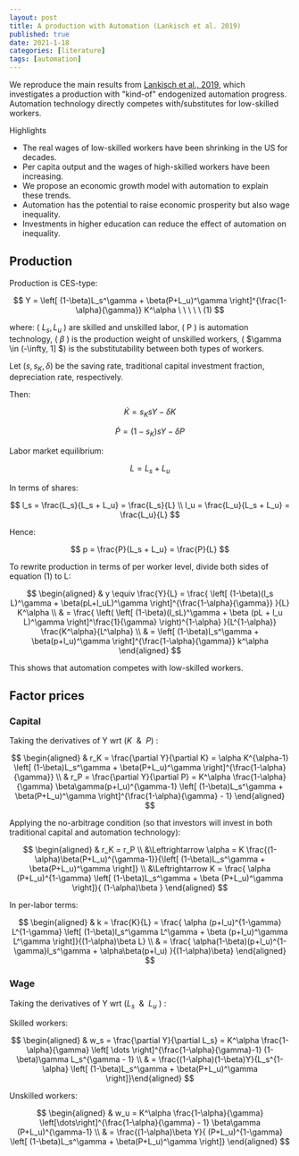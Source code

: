```yaml
---
layout: post
title: A production with Automation (Lankisch et al. 2019)
published: true
date: 2021-1-18
categories: [literature]
tags: [automation]
---
```


We reproduce the main results from [Lankisch et al., 2019](https://www.sciencedirect.com/science/article/pii/S0264999318310629#:~:text=The%20reason%20is%20that%20households,in%20turn%2C%20reduces%20economic%20growth.), which investigates a production with "kind-of" endogenized automation progress. Automation technology directly competes with/substitutes for low-skilled workers.

<!--more-->

Highlights

*   The real wages of low-skilled workers have been shrinking in the US for decades.
*   Per capita output and the wages of high-skilled workers have been increasing.
*   We propose an economic growth model with automation to explain these trends.
*   Automation has the potential to raise economic prosperity but also wage inequality.
*   Investments in higher education can reduce the effect of automation on inequality.


## Production

Production is CES-type:

$$
Y = \left[ (1-\beta)L_s^\gamma + \beta(P+L_u)^\gamma \right]^{\frac{1-\alpha}{\gamma}} K^\alpha \ \ \ \ \ (1)
$$
 

where: ( $L_s, L_u$ ) are skilled and unskilled labor, \( P \) is automation technology, \( $\beta$ \) is the production weight of unskilled workers, \( $\gamma \in (-\infty, 1] $\) is the substitutability between both types of workers.

Let $( s, s_K, \delta )$ be the saving rate, traditional capital investment fraction, depreciation rate, respectively. 

Then: 

$$
\dot{K} = s_K s Y - \delta K
$$
 
$$
\dot{P} = (1-s_K) s Y - \delta P
$$
 

Labor market equilibrium:

$$
L = L_s + L_u
$$


In terms of shares:

$$
l_s = \frac{L_s}{L_s + L_u} = \frac{L_s}{L} \\
l_u = \frac{L_u}{L_s + L_u} = \frac{L_u}{L}
$$

Hence:

$$
p = \frac{P}{L_s + L_u} = \frac{P}{L}
$$


To rewrite production in terms of per worker level, divide both sides of equation (1) to L:

$$
\begin{aligned} & y \equiv \frac{Y}{L} = \frac{ \left[ (1-\beta)(l_s L)^\gamma + \beta(pL+l_uL)^\gamma \right]^{\frac{1-\alpha}{\gamma}} }{L} K^\alpha \\ & = \frac{ \left( \left[ (1-\beta)(l_sL)^\gamma + \beta (pL + l_u L)^\gamma \right]^\frac{1}{\gamma} \right)^{1-\alpha} }{L^{1-\alpha}} \frac{K^\alpha}{L^\alpha} \\ & = \left[ (1-\beta)l_s^\gamma + \beta(p+l_u)^\gamma \right]^{\frac{1-\alpha}{\gamma}} k^\alpha \end{aligned}
$$

This shows that automation competes with low-skilled workers.

## Factor prices

### Capital

Taking the derivatives of Y wrt ($K \ \ \& \ \ P$) : 

$$
\begin{aligned} & r_K = \frac{\partial Y}{\partial K} = \alpha K^{\alpha-1} \left[ (1-\beta)L_s^\gamma + \beta(P+L_u)^\gamma \right]^{\frac{1-\alpha}{\gamma}} \\ & r_P = \frac{\partial Y}{\partial P} = K^\alpha \frac{1-\alpha}{\gamma} \beta\gamma(p+l_u)^{\gamma-1} \left[ (1-\beta)L_s^\gamma + \beta(P+L_u)^\gamma \right]^{\frac{1-\alpha}{\gamma} - 1} \end{aligned}
$$

Applying the no-arbitrage condition (so that investors will invest in both traditional capital and automation technology): 

$$
\begin{aligned} & r_K = r_P \\ &\Leftrightarrow \alpha = K \frac{(1-\alpha)\beta(P+L_u)^{\gamma-1}}{\left[ (1-\beta)L_s^\gamma + \beta(P+L_u)^\gamma \right]} \\ &\Leftrightarrow K = \frac{ \alpha (P+L_u)^{1-\gamma} \left[ (1-\beta)L_s^\gamma + \beta (P+L_u)^\gamma \right]}{ (1-\alpha)\beta } \end{aligned}
$$


In per-labor terms: 

$$
\begin{aligned} & k = \frac{K}{L} = \frac{ \alpha (p+l_u)^{1-\gamma} L^{1-\gamma} \left[ (1-\beta)l_s^\gamma L^\gamma + \beta (p+l_u)^\gamma L^\gamma \right]}{(1-\alpha)\beta L} \\ & = \frac{ \alpha(1-\beta)(p+l_u)^{1-\gamma}l_s^\gamma + \alpha\beta(p+l_u) }{(1-\alpha)\beta} \end{aligned}
$$

### Wage

Taking the derivatives of Y wrt ($L_s \ \ \& \ \ L_u$ ) : 

Skilled workers:

$$
\begin{aligned} & w_s = \frac{\partial Y}{\partial L_s} = K^\alpha \frac{1-\alpha}{\gamma} \left[ \dots \right]^{\frac{1-\alpha}{\gamma}-1} (1-\beta)\gamma L_s^{\gamma - 1} \\ & = \frac{(1-\alpha)(1-\beta)Y}{L_s^{1-\alpha} \left[ (1-\beta)L_s^\gamma + \beta(P+L_u)^\gamma \right]}\end{aligned}
$$

Unskilled workers:

$$
\begin{aligned} 
& w_u = K^\alpha \frac{1-\alpha}{\gamma} \left[\dots\right]^{\frac{1-\alpha}{\gamma} - 1} \beta\gamma (P+L_u)^{\gamma-1} \\ & = \frac{(1-\alpha)\beta Y}{ (P+L_u)^{1-\gamma} \left[ (1-\beta)L_s^\gamma + \beta(P+L_u)^\gamma \right]} 
\end{aligned}
$$
